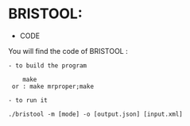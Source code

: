 # BRISTOOL:

- CODE

You will find the code of BRISTOOL :

    - to build the program 

        make 
     or : make mrproper;make

    - to run it 

    ./bristool -m [mode] -o [output.json] [input.xml] 
